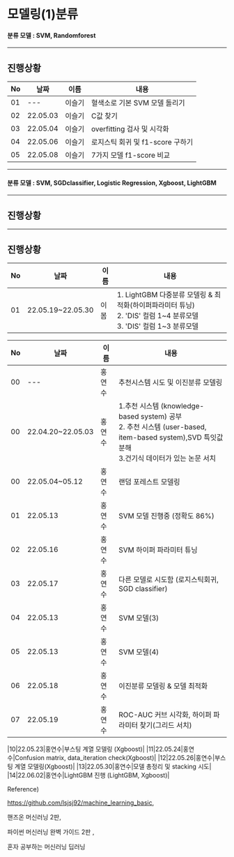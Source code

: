 # 모델링(1)분류

#### 분류 모델 : SVM, Randomforest
---
## 진행상황

|No|날짜|이름|내용|
|---|---|---|---|
|01|---|이슬기|혈색소로 기본 SVM 모델 돌리기|
|02|22.05.03|이슬기|C값 찾기|
|03|22.05.04|이슬기|overfitting 검사 및 시각화|
|04|22.05.06|이슬기|로지스틱 회귀 및 f1-score 구하기|
|05|22.05.08|이슬기|7가지 모델 f1-score 비교|


---
#### 분류 모델 : SVM, SGDclassifier, Logistic Regression, Xgboost, LightGBM
---
## 진행상황

---
## 진행상황

|No|날짜|이름|내용|
|---|---|---|---|
|01|22.05.19~22.05.30|이봄|1. LightGBM 다중분류 모델링 & 최적화(하이퍼파라미터 튜닝) </br> 2. 'DIS' 컬럼 1\~4 분류모델 </br> 3. 'DIS' 컬럼 1\~3 분류모델


|No|날짜|이름|내용|
|---|---|---|-------------------|
|00|---|홍연수|추천시스템 시도 및 이진분류 모델링|
|00|22.04.20~22.05.03|홍연수|1.추천 시스템 (knowledge-based system) 공부 </br> 2. 추천 시스템 (user-based, item-based system),SVD 특잇값 분해 </br> 3.건기식 데이터가 있는 논문 서치|
|00|22.05.04~05.12|홍연수|랜덤 포레스트 모델링|
|01|22.05.13|홍연수|SVM 모델 진행중 (정확도 86%)|
|02|22.05.16|홍연수|SVM 하이퍼 파라미터 튜닝|
|03|22.05.17|홍연수|다른 모델로 시도함 (로지스틱회귀, SGD classifier)|
|04|22.05.13|홍연수|SVM 모델(3)|
|05|22.05.13|홍연수|SVM 모델(4)|
|06|22.05.18|홍연수|이진분류 모델링 & 모델 최적화|
|07|22.05.19|홍연수|ROC-AUC 커브 시각화, 하이퍼 파라미터 찾기(그리드 서치)| </br>

|10|22.05.23|홍연수|부스팅 계열 모델링 (Xgboost)|
|11|22.05.24|홍연수|Confusion matrix, data_iteration check(Xgboost)|
|12|22.05.26|홍연수|부스팅 계열 모델링(Xgboost)|
|13|22.05.30|홍연수|모델 총정리 및 stacking 시도|
|14|22.06.02|홍연수|LightGBM 진행 (LightGBM, Xgboost)|

Reference)

https://github.com/lsjsj92/machine_learning_basic,

핸즈온 머신러닝 2판,

파이썬 머신러닝 완벽 가이드 2판 ,

혼자 공부하는 머신러닝 딥러닝









